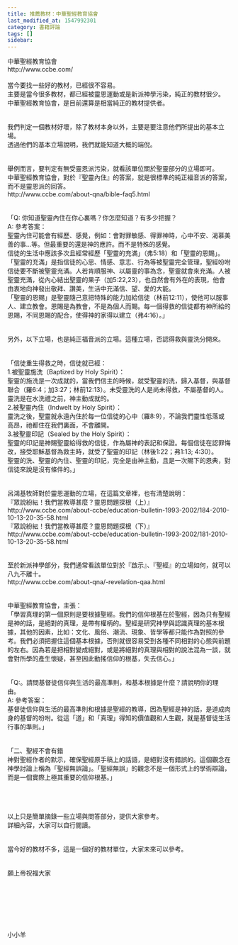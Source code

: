 ```yaml
---
title: 推薦教材：中華聖經教育協會
last_modified_at: 1547992301
category: 書籍評論
tags: []
sidebar: 
---
```


<p>中華聖經教育協會<br/>http://www.ccbe.com/<br/><!--more--><br/>當今要找一些好的教材，已經很不容易。<br/>主要是當今很多教材，都已經被靈恩運動或是新派神學污染，純正的教材很少。<br/>中華聖經教育協會，是目前還算是相當純正的教材提供者。<br/><br/><br/>我們判定一個教材好壞，除了教材本身以外，主要是要注意他們所提出的基本立場。<br/>透過他們的基本立場說明，我們就能知道大概的端倪。<br/><br/><br/>舉例而言，要判定有無受靈恩派污染，就看該單位關於聖靈部分的立場即可。<br/>中華聖經教育協會，對於『聖靈內住』的答案，就是很標準的純正福音派的答案，而不是靈恩派的回答。<br/>http://www.ccbe.com/about-qna/bible-faq5.html<br/><br/><br/>「Q: 你知道聖靈內住在你心裏嗎？你怎麼知道？有多少把握？<br/>A: 參考答案：<br/>聖靈內住可能會有經歷、感覺，例如：會對罪敏感、得罪神時，心中不安、渴慕美善的事…等。但最重要的還是神的應許。而不是特殊的感覺。<br/>      信徒的生活中應該多次且經常經歷「聖靈的充滿」（弗5:18）和「聖靈的恩賜」。「聖靈的充滿」是指信徒的心思、情感、意志、行為等被聖靈完全管理，聖經吩咐信徒要不斷被聖靈充滿。人若肯順服神、以屬靈的事為念，聖靈就會來充滿。人被聖靈充滿，從內心結出聖靈的果子（加5:22,23），也自然會有外在的表現，他會由衷地向神發出敬拜、讚美，生活中充滿信、望、愛的大能。<br/>      「聖靈的恩賜」是聖靈隨己意把特殊的能力加給信徒（林前12:11），使他可以服事人、建立教會。恩賜是為教會，不是為個人而賜。每一個得救的信徒都有神所給的恩賜，不同恩賜的配合，使得神的家得以建立（弗4:16）。」<br/><br/><br/>另外，以下立場，也是純正福音派的立場。這種立場，否認得救與靈洗分開來。<br/><br/><br/>「信徒重生得救之時，信徒就已經：<br/>1.被聖靈施洗（Baptized by Holy Spirit）：<br/>聖靈的施洗是一次成就的，當我們信主的時候，就受聖靈的洗，歸入基督，與基督聯合（羅6:4；加3:27；林前12:13）。未受靈洗的人是尚未得救，不屬基督的人。靈洗是在水洗禮之前，神主動成就的。<br/>2.被聖靈內住（Indwelt by Holy Spirit）：<br/>靈洗之後，聖靈就永遠內住於每一位信徒的心中（羅8:9），不論我們靈性低落或高昂，祂都住在我們裏面，不會離開。<br/>3.被聖靈印記（Sealed by the Holy Spirit）：<br/>聖靈的印記是神賜聖靈給得救的信徒，作為屬神的表記和保證。每個信徒在認罪悔改，接受耶穌基督為救主時，就受了聖靈的印記（林後1:22；弗1:13; 4:30）。<br/>聖靈的洗、聖靈的內住、聖靈的印記，完全是由神主動，且是一次賜下的恩典，對信徒來說是沒有條件的。」<br/><br/><br/>呂鴻基牧師對於靈恩運動的立場，在這篇文章裡，也有清楚說明：<br/>『眾說紛紜！我們當教導甚麼？靈恩問題探根（上）』<br/>http://www.ccbe.com/about-ccbe/education-bulletin-1993-2002/184-2010-10-13-20-35-58.html<br/>『眾說紛紜！我們當教導甚麼？靈恩問題探根（下）』<br/>http://www.ccbe.com/about-ccbe/education-bulletin-1993-2002/181-2010-10-13-20-35-58.html<br/><br/><br/>至於新派神學部分，我們通常看該單位對於『啟示』、『聖經』的立場如何，就可以八九不離十。<br/>http://www.ccbe.com/about-qna/-revelation-qaa.html<br/><br/><br/>中華聖經教育協會，主張：<br/>「學習真理的第一個原則是要根據聖經。我們的信仰根基在於聖經，因為只有聖經是神的話，是絕對的真理，是帶有權柄的。聖經是研究神學與認識真理的基本根據，其他的因素，比如：文化、風俗、潮流、現象、哲學等都只能作為對照的參考。我們必須把握住這個基本根據，否則就很容易受到各種不同相對的心態與前題的左右。因為若是把相對變成絕對，或是將絕對的真理與相對的說法混為一談，就會對所學的產生懷疑，甚至因此動搖信仰的根基，失去信心。」<br/><br/><br/>「Q:。請問基督徒信仰與生活的最高準則，和基本根據是什麼？請說明你的理由。<br/>A: 參考答案：<br/>基督徒信仰與生活的最高準則和根據是聖經的教導，因為聖經是神的話，是道成肉身的基督的吩咐。從這「道」和「真理」得知的價值觀和人生觀，就是基督徒生活行事的準則。」<br/><br/><br/>「二、聖經不會有錯<br/>      神對聖經作者的默示，確保聖經原手稿上的話語，是絕對沒有錯誤的。這個觀念在神學討論上稱為「聖經無誤論」。「聖經無誤」的觀念不是一個形式上的學術辯論，而是一個實際上極其重要的信仰根基。」<br/><br/><br/><br/><br/>以上只是簡單摘錄一些立場與問答部分，提供大家參考。<br/>詳細內容，大家可以自行閱讀。<br/><br/><br/>當今好的教材不多，這是一個好的教材單位，大家未來可以參考。<br/><br/><br/>願上帝祝福大家<br/><br/><br/><br/><br/><br/><br/><br/>小小羊<br/><br/><br/><br/><br/><br/><br/><br/><br/></p>